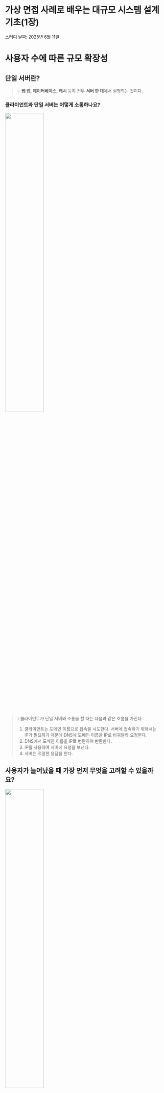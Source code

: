 # 가상 면접 사례로 배우는 대규모 시스템 설계 기초(1장)

스터디 날짜: 2025년 6월 11일

# 사용자 수에 따른 규모 확장성

## 단일 서버란?

> 💡 **웹 앱, 데이터베이스, 캐시** 등이 전부 **서버 한 대**에서 실행되는 것이다.

### 클라이언트와 단일 서버는 어떻게 소통하나요?

<img src="https://github.com/user-attachments/assets/784fd326-290c-4680-a2fe-c2950ad334f0" width="50%" />


> 💡클라이언트가 단일 서버와 소통을 할 때는 다음과 같은 흐름을 가진다.
>
> 1. 클라이언트는 도메인 이름으로 접속을 시도한다. 서버에 접속하기 위해서는 IP가 필요하기 때문에 DNS에 도메인 이름을 IP로 바꿔달라 요청한다.
> 2. DNS에서 도메인 이름을 IP로 변환하여 반환한다.
> 3. IP를 사용하여 서버에 요청을 보낸다.
> 4. 서버는 적절한 응답을 한다.

## 사용자가 늘어났을 때 가장 먼저 무엇을 고려할 수 있을까요?

<img src="https://github.com/user-attachments/assets/15431fba-aeab-4c0d-8352-1fff22f9ccac" width="50%" />

> 💡 기존 단일 서버는 데이터베이스를 포함하고 있는데, 그것을 분리한다.

사용자가 많아지면 웹 서버 내에 DB가 함께 있는 것이 부담이 될 수 있다. 왜냐하면 각각의 요소(웹 앱, 데이터베이스, 캐시)들이 리소스를 공유하기 때문에 하나가 바빠지면 다른 하나가 느려질 수 있기 때문이다.

## 단순히 데이터베이스를 분리하는 것으로 부족하면 어떡하죠?

> 💡 scale up 또는 scale out을 고려한다.

### Scale up

vertical scaling이라고도 한다. 서버에 더 좋은 자원(CPU, RAM 등)을 추가하는 행위를 의미한다. 단순히 리소스를 추가하기만 하면 되기 때문에 성능을 높이는 것이 간단하다.

다만, 스케일 업에는 한계가 있다.

- 한 대의 서버에 리소스를 무한히 추가할 수 없다. (하드웨어의 한계, 비용의 문제, …)
- 장애에 대한 대처를 하지 않는다. (SPOF)

### Scale out

horizontal scaling이라고도 불린다. 동일한 서버를 더 많이 추가한다. 대규모 애플리케이션을 지원하는 데 적절하다.

스케일 아웃을 적용하였을 때, 하나의 웹 서버가 한계 상황에 도달한다고 하더라도 다른 웹 서버에서 요청을 처리할 수 있다.

## 여러개의 웹 서버에서 요청을 처리할 수 있다고 했는데, 어떤 방식으로 이루어지나요?

<img src="https://github.com/user-attachments/assets/31ed33fd-46bd-4942-9502-224978596e6b" width="50%" />

> 💡 로드밸런서를 사용하여 트래픽을 각 웹 서버에 고르게 분산한다.

클라이언트가 도메인 이름으로 요청을 보내게 되면, DNS는 로드밸런서의 IP를 전달한다.

그 뒤에 로드밸런서가 트래픽을 각 웹 서버에 분산한다.

### 로드밸런서에 대해서 더 설명한다면?

- 로드 밸런서는 OSI 7 계층을 기준으로 트래픽을 분산시킬 수 있다.
- 주로 L4(Transport Layer), L7(Application Layer)의 로드밸런서를 사용한다.
  - L4는 IP, 포트 번호, 프로토콜을 통해 분산시킨다.
  - L7은 들어오는 HTTP 헤더, URL 경로, 쿠키, 쿼리스트링 등 **애플리케이션 데이터를 분석**해서 트래픽을 분산시킨다.
- 로드밸런서를 구현하는 알고리즘은 여러개가 있다.
  - 라운드 로빈
  - 가중 라운드 로빈
  - IP 해시
  - 최소 연결
  - 최소 응답 시간
- 로드밸런서를 사용하면 availability는 향상된다.

참고: https://chunsubyeong.tistory.com/106

## 웹 서버는 다중화 했는데, 그러면 데이터베이스는요?

<img src="https://github.com/user-attachments/assets/32ef6522-eb68-4f70-a17f-9cb6ef21260c" width="50%" />

<img src="https://github.com/user-attachments/assets/1c83a52f-1cc6-4f4c-8368-80e4f648ef96" width="50%" />


> 💡 leader-follower(책에서는 master-slave) 관계를 설정하여 데이터베이스 다중화를 할 수 있다.

Write는 leader에서만 처리하고, Read는 leader와 follower 전부에서 처리할 수 있다.

장점

- 더 나은 성능: 대부분의 쿼리는 읽기 연산이기 때문에 follower 들로 쿼리가 분산된다.
- reliability: 데이터베이스 중 하나가 망가지더라도 다른 데이터베이스가 있기 때문에 데이터는 안전하다.
- availability: 데이터베이스 중 하나가 망가지더라도 다른 데이터베이스에 접근하면 된다.

- Replication에 대해서 더 자세히 알고 싶은 자는 나에게…

  ![Image](https://github.com/user-attachments/assets/2d5efcb1-6881-4373-b1e7-7de02e4c95b0)
  
  [CS 스터디(Chapter 5 Replication(1/?) - Designing Data Intensive Applications)](https://www.notion.so/CS-Chapter-5-Replication-1-Designing-Data-Intensive-Applications-1c55b0a26d09804da148f8506b8128b1?pvs=21)
  
  [CS 스터디(Chapter 5 Replication(2/?) - Designing Data Intensive Applications)](https://www.notion.so/CS-Chapter-5-Replication-2-Designing-Data-Intensive-Applications-1cc5b0a26d098076ba7ec6c91cfb9eb7?pvs=21)
  
  [ CS 스터디(Chapter 5 Replication(3/?) - Designing Data Intensive Applications)](https://www.notion.so/CS-Chapter-5-Replication-3-Designing-Data-Intensive-Applications-1d95b0a26d09802aa355d38f735edd86?pvs=21)
  
  [ CS 스터디(Chapter 5 Replication(4/?) - Designing Data Intensive Applications)](https://www.notion.so/CS-Chapter-5-Replication-4-Designing-Data-Intensive-Applications-1e15b0a26d09801f8915c698788699f5?pvs=21)

## 수많은 사용자는 받았어요. 그런데 성능을 더 높일 방법은 없나요?

> 💡 캐시를 통해 값비싼 연산 결과나 자주 사용되는 데이터는 메모리 안에 두고 요청을 빠르게 처리할 수 있다.

서버와 데이터베이스 사이에 캐시 서버를 두어 캐시 서버에서 먼저 확인할 수 있다. 이때 캐시에 데이터가 존재하지 않는다면, DB에서 데이터를 가져오고 캐시 서버에 기록한다.

### 그러면 캐시를 사용할 때 유의할 점은요?

- 캐시는 메모리에 올라가기 때문에 영속적인 데이터를 두기에 좋지 않다.
- 캐시를 만료 시키긴 해야 하는데, 너무 짧으면 DB를 자주 읽어야 하고, 너무 길면 최신 데이터와 차이가 생길 수 있다. 길어지면 일관성에 문제가 생길 수 있다.
- 캐시가 꽉차면 어떤 것은 버려져야 한다. 그 방법으로 보통 LRU, LFU, FIFO가 있다.
- 캐시 서버 또한 웹 서버, 데이터베이스의 경우와 같이 하나만 존재하는 경우 SPOF가 될 수 있다.

## 또 뭐 없나요? 정적 콘텐츠들 같은 거를 굳이 웹서버에서 가져와야 할까요?

<img src="https://github.com/user-attachments/assets/0d53c469-4329-4efb-8bcb-a8e25151871c" width="50%" />

> 💡 CDN을 정적 콘텐츠를 전송하는 데 쓸 수 있다.

미리 CDN에 정적 콘텐츠를 올려 놓으면, 사용자는 가까운 CDN으로부터 데이터를 받아와서 더 빠른 응답을 기대할 수 있다.

CDN 또한 캐시와 유사하게, 사용자로부터 요청이 들어왔을 때, CDN에서 확인하고 없으면 웹 서버로부터 받아온 뒤에 데이터를 저장하고 사용자에게 전달한다.

## 웹 계층을 수평적으로 확장할 때 어떤 것을 고려할 수 있을까요?

> 💡 상태 정보를 웹 계층에서 제거해야 한다.

기존 단일 서버의 경우 서버가 한 대밖에 없기 때문에 인증과 같은 사용자의 상태를 한 대의 서버에서 처리할 수 있었다.

하지만, 수평적으로 확장하게 되면서 A 유저가 1번 서버에서 인증한 뒤에 2번 서버에 요청을 보낸다면 요청이 실패한다.

이러한 문제를 해결하기 위해서 웹 계층을 stateless 하게 만들어야 한다.

## 전세계 어디에서도 쾌적하게 사용할 수 있게 하려면 어떻게 해야 해요?

> 💡 여러 개의 데이터 센터를 지원한다.

장애가 없는 상황이라면 사용자는 지리적 라우팅을 통해 가까이에 있는 데이터 센터로 연결된다.

만약 하나의 데이터 센터에 장애가 있는 상황이라면 다음으로 가까운 데이터 센터로 연결될 수 있다.

## 서버 단위가 아니라 더 작은 단위로 쪼갤 때 뭐가 필요하죠?

> 💡 더 작은 단위로 쪼갰을 때 각각의 서비스가 독립적으로 확장되기 위해서는 메시지 큐를 사용할 수 있다.

- 메시지 큐는 메시지의 무손실을 보장하는 비동기 통신을 지원하는 컴포넌트이다.
- Publisher와 Subscriber로 나뉘며, publisher가 메시지를 발행하면 subscriber가 그것을 받아서 사용한다.
- 메시지 큐가 버퍼 역할을 하고 있기 때문에, publisher가 다운되더라도 subscriber는 메시지를 받을 수 있고, subscriber가 다운되더라도 publisher는 메시지를 발행할 수 있다.

## 이렇게 나뉘어진 컴포넌트가 너무 많아지면 관리하기 어렵지 않아요? 어떻게 해결할 수 있죠?

> 💡 로그, 메트릭, 자동화를 통해 관리할 수 있다.

로그

- 에러 로그를 모니터링 하며 시스템의 오류와 문제를 쉽게 찾아낼 수 있다.
- 서버 단위로 모니터링 할 수 있지만, 단일 서비스로 로그를 모아주는 도구를 활용할 수도 있다.

메트릭

- 메트릭을 수집하여 시스템의 현재 상태를 손쉽게 파악할 수 있다.
- 호스트 단위 메트릭: 리소스 관련
- 종합 메트릭: 각 계층 별
- 핵심 비즈니스 메트릭: DAU, 수익, 재방문

자동화

- CI/CD

## 컴포넌트가 많아지면 데이터도 많아질텐데 그러면 데이터베이스에 부하가 증가하지 않나요?

> 💡 데이터베이스를 증설하면 된다. 특히 수평적 확장(sharding)이 적절하다.

- Sharding에 대해서 더 자세히 알고 싶은 자는 나에게…
  
  ![Image](https://github.com/user-attachments/assets/2d5efcb1-6881-4373-b1e7-7de02e4c95b0)
  
  아래의 책에서는 sharding == partitioning 으로 생각하고 보면 됩니다.
  
  [CS 스터디 (Chapter 6 Partitioning(1/4) - Designing Data Intensive Applications)](https://www.notion.so/CS-Chapter-6-Partitioning-1-4-Designing-Data-Intensive-Applications-19b5b0a26d0980ddaed0cc40991cb7b2?pvs=21)
  
  [CS 스터디 (Chapter 6 Partitioning(2/4) - Designing Data Intensive Applications)](https://www.notion.so/CS-Chapter-6-Partitioning-2-4-Designing-Data-Intensive-Applications-1b15b0a26d09808d9548ec7c350615ac?pvs=21)
  
  [CS 스터디 (Chapter 6 Partitioning(3/4) - Designing Data Intensive Applications)](https://www.notion.so/CS-Chapter-6-Partitioning-3-4-Designing-Data-Intensive-Applications-1b15b0a26d09808eac42e052a25feb90?pvs=21)
  
  [CS 스터디 (Chapter 6 Partitioning(4/4) - Designing Data Intensive Applications)](https://www.notion.so/CS-Chapter-6-Partitioning-4-4-Designing-Data-Intensive-Applications-1bb5b0a26d0980ba8e83d2c24d367144?pvs=21)

## 마지막으로 정리해주세요

- 웹 계층은 무상태 계층으로
- 모든 계층에 다중화 도입
- 가능한 한 많은 데이터를 캐시할 것
- 여러 데이터 센터를 지원할 것
- 정적 콘텐츠는 CDN을 통해 서비스할 것
- 데이터 계층은 샤딩을 통해 그 규모를 확장할 것
- 각 계층은 독립적 서비스로 분할할 것
- 시스템을 지속적으로 모니터링하고, 자동화 동구들을 활용할 것

---

# 내 서비스에 적용해보기? - OTD

<img src="https://github.com/user-attachments/assets/499f92ba-e40d-46d3-b6e7-520316c72009" width="50%" />

## 사용자가 늘어났을 때 가장 먼저 무엇을 고려할 수 있을까요?

<img src="https://github.com/user-attachments/assets/57ece503-6a0b-4dd7-bd77-042099b19b78" width="50%" />

## 여러개의 웹 서버에서 요청을 처리할 수 있다고 했는데, 어떤 방식으로 이루어지나요?

<img src="https://github.com/user-attachments/assets/fdc1427a-472e-4304-92e4-c471d0f59ec7" width="50%" />

## 웹 서버는 다중화 했는데, 그러면 데이터베이스는요?

<img src="https://github.com/user-attachments/assets/fabfb5c4-ca0e-4a48-b66f-6bb4ecd60ed3" width="50%" />

https://dgjinsu.tistory.com/51

https://escapefromcoding.tistory.com/710

## 또 뭐 없나요? 정적 콘텐츠들 같은 거를 굳이 웹서버에서 가져와야 할까요?

일기에 올라가는 이미지를 CDN에 저장하여 더 빠르게 불러올 수 있다.

## 웹 계층을 수평적으로 확장할 때 어떤 것을 고려할 수 있을까요?

JWT를 사용하여 서버에 세션 정보를 저장하지 않을 수 있다.

## 서버 단위가 아니라 더 작은 단위로 쪼갤 때 뭐가 필요하죠?

<img src="https://github.com/user-attachments/assets/5ea6d733-8071-4f26-9327-dfb58e600f1a" width="50%" />

알림 서비스를 구현하게 된다면, 기존 로직과 분리되어야 한다.

- 일기를 작성했을 때, 알림이 전송되지 않는다고 일기 작성이 취소되면 안 된다.

이때, 일기 작성을 완료한 뒤에 메시지 큐를 통해 완료 메시지를 발행하고, 알림 서비스에서 해당 메시지를 확인하여 사용자에게 알림을 보낸다.

## 이렇게 나뉘어진 컴포넌트가 너무 많아지면 관리하기 어렵지 않아요? 어떻게 해결할 수 있죠?

<img src="https://github.com/user-attachments/assets/eb5370f9-80c2-4e49-a829-c1668c5e174e" width="50%" />
